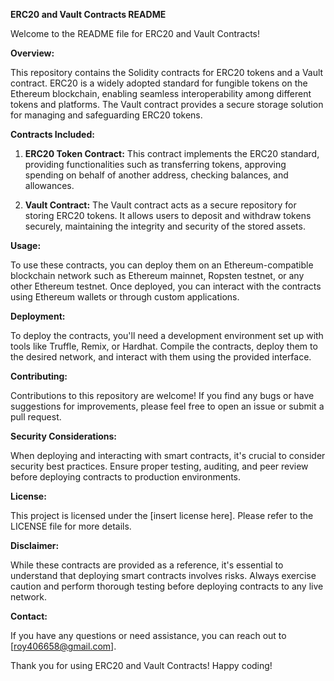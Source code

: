 **ERC20 and Vault Contracts README**

Welcome to the README file for ERC20 and Vault Contracts!

**Overview:**

This repository contains the Solidity contracts for ERC20 tokens and a Vault contract. ERC20 is a widely adopted standard for fungible tokens on the Ethereum blockchain, enabling seamless interoperability among different tokens and platforms. The Vault contract provides a secure storage solution for managing and safeguarding ERC20 tokens.

**Contracts Included:**

1. **ERC20 Token Contract:** This contract implements the ERC20 standard, providing functionalities such as transferring tokens, approving spending on behalf of another address, checking balances, and allowances.

2. **Vault Contract:** The Vault contract acts as a secure repository for storing ERC20 tokens. It allows users to deposit and withdraw tokens securely, maintaining the integrity and security of the stored assets.

**Usage:**

To use these contracts, you can deploy them on an Ethereum-compatible blockchain network such as Ethereum mainnet, Ropsten testnet, or any other Ethereum testnet. Once deployed, you can interact with the contracts using Ethereum wallets or through custom applications.

**Deployment:**

To deploy the contracts, you'll need a development environment set up with tools like Truffle, Remix, or Hardhat. Compile the contracts, deploy them to the desired network, and interact with them using the provided interface.

**Contributing:**

Contributions to this repository are welcome! If you find any bugs or have suggestions for improvements, please feel free to open an issue or submit a pull request.

**Security Considerations:**

When deploying and interacting with smart contracts, it's crucial to consider security best practices. Ensure proper testing, auditing, and peer review before deploying contracts to production environments.

**License:**

This project is licensed under the [insert license here]. Please refer to the LICENSE file for more details.

**Disclaimer:**

While these contracts are provided as a reference, it's essential to understand that deploying smart contracts involves risks. Always exercise caution and perform thorough testing before deploying contracts to any live network.

**Contact:**

If you have any questions or need assistance, you can reach out to [roy406658@gmail.com].

Thank you for using ERC20 and Vault Contracts! Happy coding!
